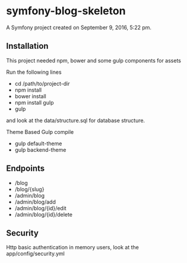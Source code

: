 symfony-blog-skeleton
=====================

A Symfony project created on September 9, 2016, 5:22 pm.


Installation
------------
This project needed npm, bower and some gulp components for assets

Run the following lines

- cd /path/to/project-dir
- npm install
- bower install
- npm install gulp
- gulp

and look at the data/structure.sql for database structure.

Theme Based Gulp compile
- gulp default-theme
- gulp backend-theme


Endpoints
---------

- /blog
- /blog/{slug}
- /admin/blog
- /admin/blog/add
- /admin/blog/{id}/edit
- /admin/blog/{id}/delete

Security
--------
Http basic authentication in memory users, look at the app/config/security.yml
